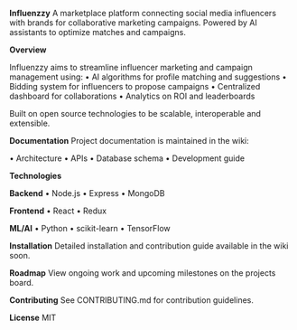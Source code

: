 **Influenzzy**
A marketplace platform connecting social media influencers with brands for collaborative marketing campaigns. Powered by AI assistants to optimize matches and campaigns.

**Overview**

Influenzzy aims to streamline influencer marketing and campaign management using:
•	AI algorithms for profile matching and suggestions
•	Bidding system for influencers to propose campaigns
•	Centralized dashboard for collaborations
•	Analytics on ROI and leaderboards

Built on open source technologies to be scalable, interoperable and extensible.

**Documentation**
Project documentation is maintained in the wiki:

•	Architecture
•	APIs
•	Database schema
•	Development guide

**Technologies**

**Backend**
•	Node.js
•	Express
•	MongoDB

**Frontend**
•	React
•	Redux

**ML/AI**
•	Python
•	scikit-learn
•	TensorFlow

**Installation**
Detailed installation and contribution guide available in the wiki soon.

**Roadmap**
View ongoing work and upcoming milestones on the projects board.

**Contributing**
See CONTRIBUTING.md for contribution guidelines.

**License**
MIT
